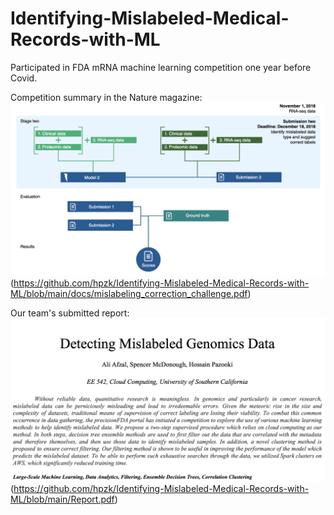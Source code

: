 # Identifying-Mislabeled-Medical-Records-with-ML
Participated in FDA mRNA machine learning competition one year before Covid.

Competition summary in the Nature magazine: 
![alt text](https://github.com/hpzk/Identifying-Mislabeled-Medical-Records-with-ML/blob/main/img/1.png)(https://github.com/hpzk/Identifying-Mislabeled-Medical-Records-with-ML/blob/main/docs/mislabeling_correction_challenge.pdf)

Our team's submitted report: 
![alt text](https://github.com/hpzk/Identifying-Mislabeled-Medical-Records-with-ML/blob/main/img/2.png)(https://github.com/hpzk/Identifying-Mislabeled-Medical-Records-with-ML/blob/main/Report.pdf)
